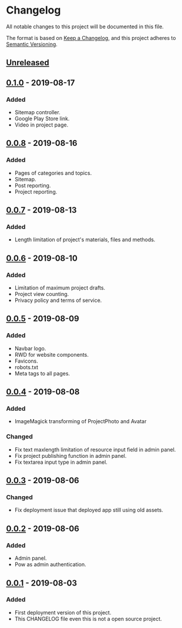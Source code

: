 # Changelog
All notable changes to this project will be documented in this file.

The format is based on [Keep a Changelog](https://keepachangelog.com/en/1.0.0/),
and this project adheres to [Semantic Versioning](https://semver.org/spec/v2.0.0.html).

## [Unreleased]

## [0.1.0] - 2019-08-17
### Added
- Sitemap controller.
- Google Play Store link.
- Video in project page.

## [0.0.8] - 2019-08-16
### Added
- Pages of categories and topics.
- Sitemap.
- Post reporting.
- Project reporting.

## [0.0.7] - 2019-08-13
### Added
- Length limitation of project's materials, files and methods.

## [0.0.6] - 2019-08-10
### Added
- Limitation of maximum project drafts.
- Project view counting.
- Privacy policy and terms of service.

## [0.0.5] - 2019-08-09
### Added
- Navbar logo.
- RWD for website components.
- Favicons.
- robots.txt
- Meta tags to all pages.

## [0.0.4] - 2019-08-08
### Added
- ImageMagick transforming of ProjectPhoto and Avatar

### Changed
- Fix text maxlength limitation of resource input field in admin panel.
- Fix project publishing function in admin panel.
- Fix textarea input type in admin panel.

## [0.0.3] - 2019-08-06
### Changed
- Fix deployment issue that deployed app still using old assets.

## [0.0.2] - 2019-08-06
### Added
- Admin panel.
- Pow as admin authentication.

## [0.0.1] - 2019-08-03
### Added
- First deployment version of this project.
- This CHANGELOG file even this is not a open source project.

[Unreleased]: https://github.com/ccmikechen/Birdiy-server/compare/v0.1.0...HEAD
[0.1.0]: https://github.com/ccmikechen/Birdiy-server/releases/tag/v0.1.0
[0.0.8]: https://github.com/ccmikechen/Birdiy-server/releases/tag/v0.0.8
[0.0.7]: https://github.com/ccmikechen/Birdiy-server/releases/tag/v0.0.7
[0.0.6]: https://github.com/ccmikechen/Birdiy-server/releases/tag/v0.0.6
[0.0.5]: https://github.com/ccmikechen/Birdiy-server/releases/tag/v0.0.5
[0.0.4]: https://github.com/ccmikechen/Birdiy-server/releases/tag/v0.0.4
[0.0.3]: https://github.com/ccmikechen/Birdiy-server/releases/tag/v0.0.3
[0.0.2]: https://github.com/ccmikechen/Birdiy-server/releases/tag/v0.0.2
[0.0.1]: https://github.com/ccmikechen/Birdiy-server/releases/tag/v0.0.1
